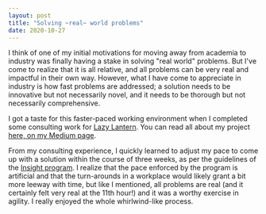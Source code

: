 ```yaml
---
layout: post
title: "Solving ~real~ world problems"
date: 2020-10-27
---
```


I think of one of my initial motivations for moving away from academia to industry was finally having a stake in solving "real world" problems. But I've come to realize that it is all relative, and all problems can be very real and impactful in their own way. However, what I have come to appreciate in industry is how fast problems are addressed; a solution needs to be innovative but not necessarily novel, and it needs to be thorough but not necessarily comprehensive. 

I got a taste for this faster-paced working environment when I completed some consulting work for <a href="https://www.lazylantern.com/" target="_blank">Lazy Lantern</a>. You can read all about my project <a href="https://towardsdatascience.com/uprooting-anomalies-in-online-user-behavior-34d88ab65035" target="_blank">here, on my Medium page</a>. 

From my consulting experience, I quickly learned to adjust my pace to come up with a solution within the course of three weeks, as per the guidelines of the <a href="https://insightfellows.com/data-science" target="_blank">Insight program</a>. I realize that the pace enforced by the program is artificial and that the turn-arounds in a workplace would likely grant a bit more leeway with time, but like I mentioned, all problems are real (and it certainly felt very real at the 11th hour!) and it was a worthy exercise in agility. I really enjoyed the whole whirlwind-like process. 
